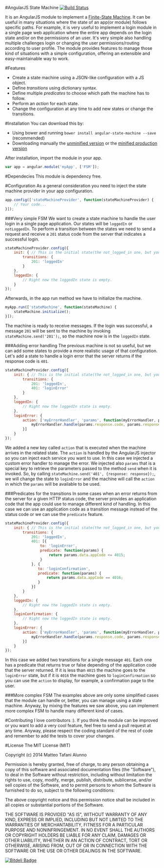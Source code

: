 #AngularJS State Machine [![Build Status](https://travis-ci.org/tafax/angular-state-machine.svg?branch=master)](https://travis-ci.org/tafax/angular-state-machine)

It is an AngularJS module to implement a [Finite-State Machine](http://en.wikipedia.org/wiki/Finite-state_machine).
It can be useful in many situations where the state of an app(or module) follows specific paths. For example, it is very useful to
implement a login module in a single page web application where the entire app depends on the login state and/or on the permissions of an user.
It's very simple also handling multiple challenges login or changing the user permissions/routing according to user profile.
The module provides features to manage those kind of situations with a simple configuration, offering an extensible and easy-maintainable
way to work.

#Features
* Create a state machine using a JSON-like configuration with a JS object.
* Define *transitions* using dictionary syntax.
* Define multiple *predicates* to choose which path the machine has to follow.
* Perform an *action* for each state.
* Change the configuration at any time to add new states or change the transitions.

#Installation
You can download this by:
* Using bower and running `bower install angular-state-machine --save` (recommended)
* Downloading manually the [unminified version](https://raw.github.com/tafax/angular-state-machine/master/dist/angular-state-machine.js) or
the [minified production version](https://raw.github.com/tafax/angular-state-machine/master/dist/angular-state-machine.min.js)

After installation, import the module in your app.
````javascript
var app = angular.module('myApp', ['FSM']);
````

#Dependecies
This module is dependency free.

#Configuration
As a general consideration you need to inject the state machine provider in your app configuration.
````javascript
app.config(['stateMachineProvider', function(stateMachineProvider) {
    // Your code...
}]);
````

###Very simple FSM
We want to create a state machine to handle the user login in a single page application. Our states will be `loggedIn` or
`notLoggedIn`. To perform a transition between the states we need to send a request and receive a `201` status code
from the server that indicates a successful login.
````javascript
stateMachineProvider.config({
    init: { // This is the initial state(the not_logged_in one, but you have to call it 'init'). It is mandatory.
        transitions: {
            201: 'loggedIn'
        }
    },
    loggedIn: {
        // Right now the loggedIn state is empty.
    }
});
````
Afterwards, in the app run method we have to initialize the machine.
````javascript
myApp.run(['stateMachine', function(stateMachine) {
    stateMachine.initialize();
}]);
````
The machine is ready to receive messages. If the login was successful, a message `201` will be sent to the machine by invoking
`stateMachine.send('201');`, so the machine now is in the `loggedIn` state.

###Adding error handling
The previous machine is not so useful, but we can add some states to provide a more realistic usage of that configuration.
Let's add a state to handle a login error that the server returns if the response code is `401`.
````javascript
stateMachineProvider.config({
    init: { // This is the initial state(the not_logged_in one, but you have to call it 'init'). It is mandatory.
        transitions: {
            201: 'loggedIn',
            401: 'loginError'
        }
    },
    loggedIn: {
        // Right now the loggedIn state is empty.
    },
    loginError: {
        action: ['myErrorHandler', 'params', function(myErrorHandler, params) {
            myErrorHandler.handle(params.response.code, params.response.data);
        }]
    }
});
````
We added a new key called `action` that is executed when the machine arrives in the related state. The `action` is handled
by the AngularJS injector so you can inject each service you want to use. In this case we injected a custom
error handler to manage the error. We injected also `params` that is a special key to retrieve the parameters passed
to the method `send` when it is invoked. So, by calling `stateMachine.send('401', {response: response});`, we will change the state
to `loginError` and the machine will call the `action` in which the `params` will be available to be used.

###Predicates for the transitions
In some cases when an error returns from the server for a given HTTP status code, the server provides an application code
that the app could use to manage different kind of handling. In this case we can use an application code as a transition message instead of
the status code or we can use the `predicate` feature.
````javascript
stateMachineProvider.config({
    init: { // This is the initial state(the not_logged_in one, but you have to call it 'init'). It is mandatory.
        transitions: {
            201: 'loggedIn',
            401: [{
                to: 'loginError',
                predicate: function(params) {
                    return params.data.appCode <= 4015;
                }
            }, {
               to: 'loginConfirmation',
               predicate: function(params) {
                   return params.data.appCode == 4016;
               }
            }]
        }
    },
    loggedIn: {
        // Right now the loggedIn state is empty.
    },
    loginConfirmation: {
        // Right now the loggedIn state is empty.
    },
    loginError: {
        action: ['myErrorHandler', 'params', function(myErrorHandler, params) {
            myErrorHandler.handle(params.response.code, params.response.data);
        }]
    }
});
````
In this case we added two transitions for a single message `401`. Each one has a predicate that returns true or false depending
of the application code that the server returned. If it is less than `4015` the machine goes to the `loginError` state, but
if it is `4016` the machine goes to `loginConfirmation` so you can use the `action` to display, for example, a confirmation page to the user.

###More complex FSM
The examples above are only some simplified cases that the module can handle or, better, you can manage using a state machine. Anyway, by 
mixing the features we saw above, you can implement more complex FSM to handle many different kind of cases.

#Contributing
I love contributors :). If you think the module can be improved or you want to add a very cool feature, feel free to send a pull request at any time.
Anyway, please respect the coding standard of the rest of code and remember to add the tests to cover your changes.

#License
The MIT License (MIT)

Copyright (c) 2014 Matteo Tafani Alunno

Permission is hereby granted, free of charge, to any person obtaining a copy of
this software and associated documentation files (the "Software"), to deal in
the Software without restriction, including without limitation the rights to
use, copy, modify, merge, publish, distribute, sublicense, and/or sell copies of
the Software, and to permit persons to whom the Software is furnished to do so,
subject to the following conditions:

The above copyright notice and this permission notice shall be included in all
copies or substantial portions of the Software.

THE SOFTWARE IS PROVIDED "AS IS", WITHOUT WARRANTY OF ANY KIND, EXPRESS OR
IMPLIED, INCLUDING BUT NOT LIMITED TO THE WARRANTIES OF MERCHANTABILITY, FITNESS
FOR A PARTICULAR PURPOSE AND NONINFRINGEMENT. IN NO EVENT SHALL THE AUTHORS OR
COPYRIGHT HOLDERS BE LIABLE FOR ANY CLAIM, DAMAGES OR OTHER LIABILITY, WHETHER
IN AN ACTION OF CONTRACT, TORT OR OTHERWISE, ARISING FROM, OUT OF OR IN
CONNECTION WITH THE SOFTWARE OR THE USE OR OTHER DEALINGS IN THE SOFTWARE.


[![Bitdeli Badge](https://d2weczhvl823v0.cloudfront.net/tafax/angular-state-machine/trend.png)](https://bitdeli.com/free "Bitdeli Badge")

